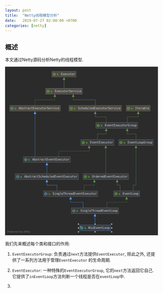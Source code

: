 ```yaml
---
layout: post
title:  "Netty线程模型分析"
date:   2019-07-27 02:00:00 +0700
categories: [netty]
---
```


## 概述
本文通过Netty源码分析Netty的线程模型.

![avatar](/static/img/netty-threadmodel-eventloopclasspic.png)

我们先来概述每个类和接口的作用:

1. `EventExecutorGroup`: 负责通过`next`方法提供`EventExecutor`, 除此之外, 还提供了一系列方法用于管理`EventExecutor`
的生命周期.

2. `EventExecutor`: 一种特殊的`EventExecutorGroup`, 它的`next`方法返回它自己. 它提供了`inEventLoop`方法判断一个线程是否在`eventLoop`中.

3. 


